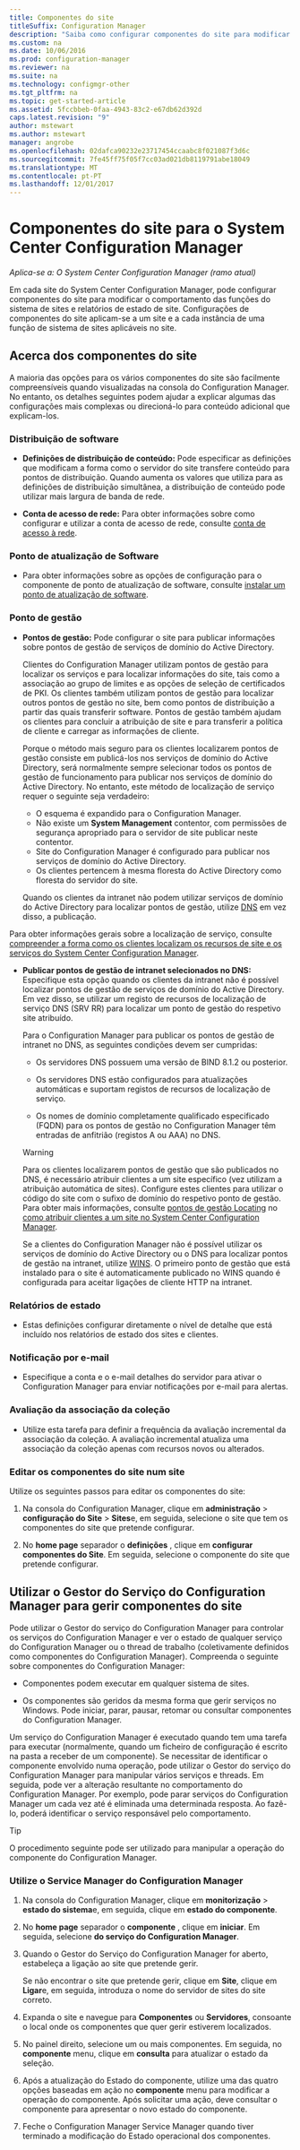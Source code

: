 ```yaml
---
title: Componentes do site
titleSuffix: Configuration Manager
description: "Saiba como configurar componentes do site para modificar o comportamento das funções do sistema de sites e relatórios de estado de site."
ms.custom: na
ms.date: 10/06/2016
ms.prod: configuration-manager
ms.reviewer: na
ms.suite: na
ms.technology: configmgr-other
ms.tgt_pltfrm: na
ms.topic: get-started-article
ms.assetid: 5fccbbeb-0faa-4943-83c2-e67db62d392d
caps.latest.revision: "9"
author: mstewart
ms.author: mstewart
manager: angrobe
ms.openlocfilehash: 02dafca90232e23717454ccaabc8f021087f3d6c
ms.sourcegitcommit: 7fe45ff75f05f7cc03ad021db8119791abe18049
ms.translationtype: MT
ms.contentlocale: pt-PT
ms.lasthandoff: 12/01/2017
---
```

# <a name="site-components-for-system-center-configuration-manager"></a>Componentes do site para o System Center Configuration Manager

*Aplica-se a: O System Center Configuration Manager (ramo atual)*

Em cada site do System Center Configuration Manager, pode configurar componentes do site para modificar o comportamento das funções do sistema de sites e relatórios de estado de site. Configurações de componentes do site aplicam-se a um site e a cada instância de uma função de sistema de sites aplicáveis no site.  

## <a name="about-site-components"></a>Acerca dos componentes do site  
 A maioria das opções para os vários componentes do site são facilmente compreensíveis quando visualizadas na consola do Configuration Manager. No entanto, os detalhes seguintes podem ajudar a explicar algumas das configurações mais complexas ou direcioná-lo para conteúdo adicional que explicam-los.  

### <a name="software-distribution"></a>Distribuição de software  

-   **Definições de distribuição de conteúdo:**  Pode especificar as definições que modificam a forma como o servidor do site transfere conteúdo para pontos de distribuição. Quando aumenta os valores que utiliza para as definições de distribuição simultânea, a distribuição de conteúdo pode utilizar mais largura de banda de rede.  

-   **Conta de acesso de rede:**  Para obter informações sobre como configurar e utilizar a conta de acesso de rede, consulte [conta de acesso à rede](../../../../core/plan-design/hierarchy/manage-accounts-to-access-content.md#bkmk_NAA).  

### <a name="software-update-point"></a>Ponto de atualização de Software  

-   Para obter informações sobre as opções de configuração para o componente de ponto de atualização de software, consulte [instalar um ponto de atualização de software](../../../../sum/get-started/install-a-software-update-point.md).  

### <a name="management-point"></a>Ponto de gestão  

-   **Pontos de gestão:** Pode configurar o site para publicar informações sobre pontos de gestão de serviços de domínio do Active Directory.  

     Clientes do Configuration Manager utilizam pontos de gestão para localizar os serviços e para localizar informações do site, tais como a associação ao grupo de limites e as opções de seleção de certificados de PKI. Os clientes também utilizam pontos de gestão para localizar outros pontos de gestão no site, bem como pontos de distribuição a partir das quais transferir software. Pontos de gestão também ajudam os clientes para concluir a atribuição de site e para transferir a política de cliente e carregar as informações de cliente.  

     Porque o método mais seguro para os clientes localizarem pontos de gestão consiste em publicá-los nos serviços de domínio do Active Directory, será normalmente sempre selecionar todos os pontos de gestão de funcionamento para publicar nos serviços de domínio do Active Directory. No entanto, este método de localização de serviço requer o seguinte seja verdadeiro:

     - O esquema é expandido para o Configuration Manager.
     - Não existe um **System Management** contentor, com permissões de segurança apropriado para o servidor de site publicar neste contentor.
     - Site do Configuration Manager é configurado para publicar nos serviços de domínio do Active Directory.
     - Os clientes pertencem à mesma floresta do Active Directory como floresta do servidor do site.  

     Quando os clientes da intranet não podem utilizar serviços de domínio do Active Directory para localizar pontos de gestão, utilize [DNS](../../../../core/plan-design/hierarchy/understand-how-clients-find-site-resources-and-services.md#bkmk_dns) em vez disso, a publicação.  

 Para obter informações gerais sobre a localização de serviço, consulte [compreender a forma como os clientes localizam os recursos de site e os serviços do System Center Configuration Manager](../../../../core/plan-design/hierarchy/understand-how-clients-find-site-resources-and-services.md).  

-   **Publicar pontos de gestão de intranet selecionados no DNS:** Especifique esta opção quando os clientes da intranet não é possível localizar pontos de gestão de serviços de domínio do Active Directory. Em vez disso, se utilizar um registo de recursos de localização de serviço DNS (SRV RR) para localizar um ponto de gestão do respetivo site atribuído.  

    Para o Configuration Manager para publicar os pontos de gestão de intranet no DNS, as seguintes condições devem ser cumpridas:  

    -   Os servidores DNS possuem uma versão de BIND 8.1.2 ou posterior.  

    -   Os servidores DNS estão configurados para atualizações automáticas e suportam registos de recursos de localização de serviço.  

    -   Os nomes de domínio completamente qualificado especificado (FQDN) para os pontos de gestão no Configuration Manager têm entradas de anfitrião (registos A ou AAA) no DNS.  

    > [!WARNING]  
    >  Para os clientes localizarem pontos de gestão que são publicados no DNS, é necessário atribuir clientes a um site específico (vez utilizam a atribuição automática de sites). Configure estes clientes para utilizar o código do site com o sufixo de domínio do respetivo ponto de gestão. Para obter mais informações, consulte [pontos de gestão Locating](/sccm/core/clients/deploy/assign-clients-to-a-site#locating-management-points) no [como atribuir clientes a um site no System Center Configuration Manager](/sccm/core/clients/deploy/assign-clients-to-a-site).  

     Se a clientes do Configuration Manager não é possível utilizar os serviços de domínio do Active Directory ou o DNS para localizar pontos de gestão na intranet, utilize [WINS](../../../../core/plan-design/hierarchy/understand-how-clients-find-site-resources-and-services.md#bkmk_wins). O primeiro ponto de gestão que está instalado para o site é automaticamente publicado no WINS quando é configurada para aceitar ligações de cliente HTTP na intranet.  

### <a name="status-reporting"></a>Relatórios de estado  

-   Estas definições configurar diretamente o nível de detalhe que está incluído nos relatórios de estado dos sites e clientes.  

### <a name="email-notification"></a>Notificação por e-mail  

-   Especifique a conta e o e-mail detalhes do servidor para ativar o Configuration Manager para enviar notificações por e-mail para alertas.  

### <a name="collection-membership-evaluation"></a>Avaliação da associação da coleção  

-   Utilize esta tarefa para definir a frequência da avaliação incremental da associação da coleção. A avaliação incremental atualiza uma associação da coleção apenas com recursos novos ou alterados.  

### <a name="edit-the-site-components-at-a-site"></a>Editar os componentes do site num site  

Utilize os seguintes passos para editar os componentes do site:

1.  Na consola do Configuration Manager, clique em **administração** > **configuração do Site** > **Sites**e, em seguida, selecione o site que tem os componentes do site que pretende configurar.  

2.  No **home page** separador o **definições** , clique em **configurar componentes do Site**. Em seguida, selecione o componente do site que pretende configurar.  

##  <a name="BKMK_ServiceMgr"></a> Utilizar o Gestor do Serviço do Configuration Manager para gerir componentes do site  
Pode utilizar o Gestor do serviço do Configuration Manager para controlar os serviços do Configuration Manager e ver o estado de qualquer serviço do Configuration Manager ou o thread de trabalho (coletivamente definidos como componentes do Configuration Manager). Compreenda o seguinte sobre componentes do Configuration Manager:  

-   Componentes podem executar em qualquer sistema de sites.  

-   Os componentes são geridos da mesma forma que gerir serviços no Windows. Pode iniciar, parar, pausar, retomar ou consultar componentes do Configuration Manager.  

Um serviço do Configuration Manager é executado quando tem uma tarefa para executar (normalmente, quando um ficheiro de configuração é escrito na pasta a receber de um componente). Se necessitar de identificar o componente envolvido numa operação, pode utilizar o Gestor do serviço do Configuration Manager para manipular vários serviços e threads. Em seguida, pode ver a alteração resultante no comportamento do Configuration Manager. Por exemplo, pode parar serviços do Configuration Manager um cada vez até é eliminada uma determinada resposta. Ao fazê-lo, poderá identificar o serviço responsável pelo comportamento.  

> [!TIP]  
>  O procedimento seguinte pode ser utilizado para manipular a operação do componente do Configuration Manager.  

### <a name="use-the-configuration-manager-service-manager"></a>Utilize o Service Manager do Configuration Manager  

1.  Na consola do Configuration Manager, clique em **monitorização** >  **estado do sistema**e, em seguida, clique em **estado do componente**.  

2.  No **home page** separador o **componente** , clique em **iniciar**. Em seguida, selecione **do serviço do Configuration Manager**.  

3.  Quando o Gestor do Serviço do Configuration Manager for aberto, estabeleça a ligação ao site que pretende gerir.  

     Se não encontrar o site que pretende gerir, clique em **Site**, clique em **Ligar**e, em seguida, introduza o nome do servidor de sites do site correto.  

4.  Expanda o site e navegue para **Componentes** ou **Servidores**, consoante o local onde os componentes que quer gerir estiverem localizados.  

5.  No painel direito, selecione um ou mais componentes. Em seguida, no **componente** menu, clique em **consulta** para atualizar o estado da seleção.  

6.  Após a atualização do Estado do componente, utilize uma das quatro opções baseadas em ação no **componente** menu para modificar a operação do componente. Após solicitar uma ação, deve consultar o componente para apresentar o novo estado do componente.  

7.  Feche o Configuration Manager Service Manager quando tiver terminado a modificação do Estado operacional dos componentes.  
